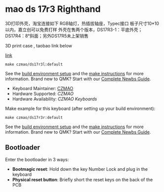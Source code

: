 # mao ds 17r3 Righthand


3D打印外壳，淘宝连接如下
RGB轴灯，热插拔轴座，Typec接口
板子尺寸10*10以内，嘉立创可以免费打样
外壳在售两个版本，DS17R3-1：平底外壳；DS17R4：8°斜面；另外DS17R5未上架销售

3D print case , taobao link below

[link](https://item.taobao.com/item.htm?ft=t&id=848078753675&spm=a21dvs.23580594.0.0.1d292c1bICfvhj&sku_properties=122216346%3A21959%3B122216808%3A10491261%3B211004089%3A34593035581)


    make czmao/ds17r3l:default

See the [build environment setup](https://docs.qmk.fm/#/getting_started_build_tools) and the [make instructions](https://docs.qmk.fm/#/getting_started_make_guide) for more information. Brand new to QMK? Start with our [Complete Newbs Guide](https://docs.qmk.fm/#/newbs).




* Keyboard Maintainer: [CZMAO](https://github.com/smollchungus)
* Hardware Supported: *CZMAO*
* Hardware Availability: *CZMAO Keyboards*

Make example for this keyboard (after setting up your build environment):

    make czmao/ds17r3r:default



See the [build environment setup](https://docs.qmk.fm/#/getting_started_build_tools) and the [make instructions](https://docs.qmk.fm/#/getting_started_make_guide) for more information. Brand new to QMK? Start with our [Complete Newbs Guide](https://docs.qmk.fm/#/newbs).

## Bootloader

Enter the bootloader in 3 ways:

* **Bootmagic reset**: Hold down the key Number Lock and plug in the keyboard
* **Physical reset button**: Briefly short the reset keys on the back of the PCB

